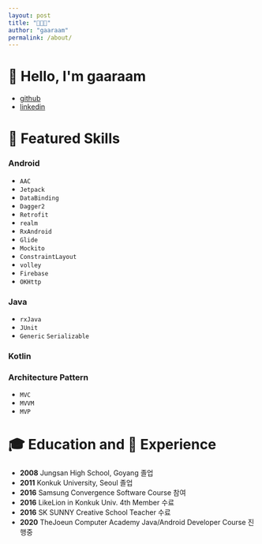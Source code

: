 ```yaml
---
layout: post
title: "🧑🏻‍💻"
author: "gaaraam"
permalink: /about/
---
```


# 👋 Hello, I'm gaaraam
- [github](github.com/gaaraam)
- [linkedin](https://www.linkedin.com/in/garam-lee-664043130/)

# 📱 Featured Skills

### Android 
- `AAC`
- `Jetpack`
- `DataBinding`
- `Dagger2` 
- `Retrofit` 
- `realm` 
- `RxAndroid` 
- `Glide` 
- `Mockito`
- `ConstraintLayout` 
- `volley` 
- `Firebase`
- `OKHttp`

### Java 
- `rxJava`
- `JUnit` 
- `Generic` `Serializable`

### Kotlin

### Architecture Pattern 
- `MVC` 
- `MVVM`
- `MVP`

# 🎓 Education and 👣 Experience
- **2008** Jungsan High School, Goyang 졸업
- **2011** Konkuk University, Seoul 졸업
- **2016** Samsung Convergence Software Course 참여 
- **2016** LikeLion in Konkuk Univ. 4th Member 수료
- **2016** SK SUNNY Creative School Teacher 수료
- **2020** TheJoeun Computer Academy Java/Android Developer Course 진행중



